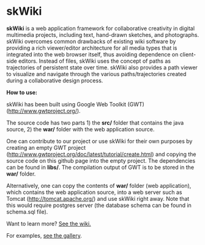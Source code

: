 # skWiki

**skWiki** is a web application framework for collaborative creativity in digital multimedia projects, including text, hand-drawn sketches, and photographs. skWiki overcomes common drawbacks of existing wiki software by providing a rich viewer/editor architecture for all media types that is integrated into the web browser itself, thus avoiding dependence on client-side editors. Instead of files, skWiki uses the concept of paths as trajectories of persistent state over time. skWiki also provides a path viewer to visualize and navigate through the various paths/trajectories created during a collaborative design process. 

**How to use:**

skWiki has been built using Google Web Toolkit (GWT) (http://www.gwtproject.org/).  

The source code has two parts 1) the **src/** folder that contains the java source, 2) the **war/** folder with the web application source.

One can contribute to our project or use skWiki for their own purposes by creating an empty GWT project (http://www.gwtproject.org/doc/latest/tutorial/create.html) and copying the source code on this github page into the empty project. The dependencies can be found in **libs/**. The compilation output of GWT is to be stored in the **war/** folder.

Alternatively, one can copy the contents of **war/** folder (web application), which contains the web application source, into a web server such as Tomcat (http://tomcat.apache.org/) and use skWiki right away. Note that this would require postgres server (the database schema can be found in schema.sql file).


Want to learn more? [See the wiki.](https://github.com/karthikbadam/skWiki/wiki)

For examples, [see the gallery](https://github.com/karthikbadam/skWiki/wiki/Gallery).


